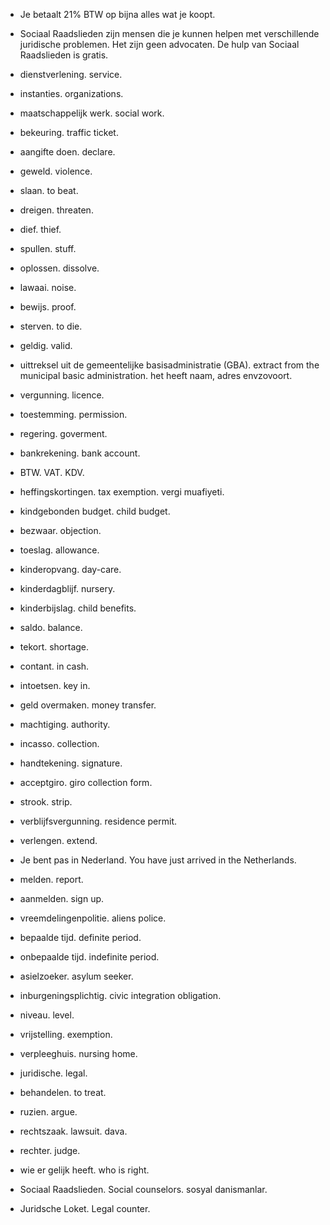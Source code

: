 - Je betaalt 21% BTW op bijna alles wat je koopt.
- Sociaal Raadslieden zijn mensen die je kunnen helpen met verschillende juridische problemen. Het zijn geen advocaten. De hulp van Sociaal Raadslieden is gratis.

- dienstverlening. service.
- instanties. organizations.
- maatschappelijk werk. social work.
- bekeuring. traffic ticket.
- aangifte doen. declare.
- geweld. violence.
- slaan. to beat.
- dreigen. threaten.
- dief. thief.
- spullen. stuff.
- oplossen. dissolve.
- lawaai. noise.  
- bewijs. proof.
- sterven. to die.
- geldig. valid.
- uittreksel uit de gemeentelijke basisadministratie (GBA). extract from the municipal basic administration. het heeft naam, adres envzovoort.
- vergunning. licence.
- toestemming. permission.
- regering. goverment.
- bankrekening. bank account.
- BTW. VAT. KDV.
- heffingskortingen. tax exemption. vergi muafiyeti.
- kindgebonden budget. child budget.
- bezwaar. objection.
- toeslag. allowance.
- kinderopvang. day-care.
- kinderdagblijf. nursery.
- kinderbijslag. child benefits.
- saldo. balance.
- tekort. shortage.
- contant. in cash.
- intoetsen. key in.
- geld overmaken. money transfer.
- machtiging. authority.
- incasso. collection.
- handtekening. signature.
- acceptgiro. giro collection form.
- strook. strip.
- verblijfsvergunning. residence permit.
- verlengen. extend.
- Je bent pas in Nederland. You have just arrived in the Netherlands.
- melden. report.
- aanmelden. sign up.
- vreemdelingenpolitie. aliens police.
- bepaalde tijd. definite period.
- onbepaalde tijd. indefinite period.
- asielzoeker. asylum seeker.
- inburgeningsplichtig. civic integration obligation.
- niveau. level.
- vrijstelling. exemption.
- verpleeghuis. nursing home.
- juridische. legal.
- behandelen. to treat.
- ruzien. argue.
- rechtszaak. lawsuit. dava.
- rechter. judge.
- wie er gelijk heeft. who is right.
- Sociaal Raadslieden. Social counselors. sosyal danismanlar.
- Juridsche Loket. Legal counter.
